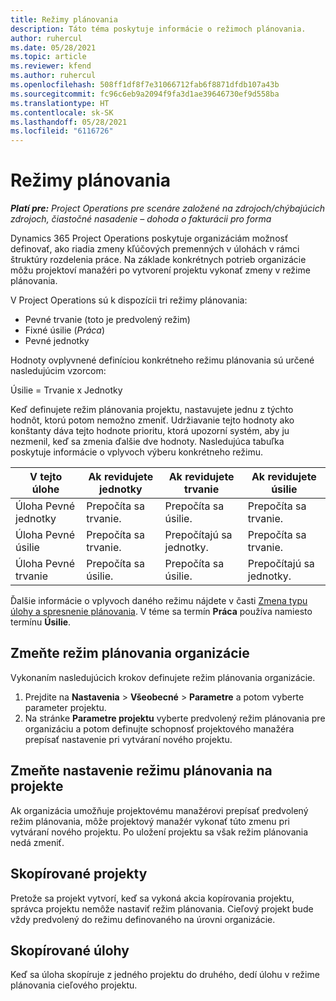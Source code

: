 ```yaml
---
title: Režimy plánovania
description: Táto téma poskytuje informácie o režimoch plánovania.
author: ruhercul
ms.date: 05/28/2021
ms.topic: article
ms.reviewer: kfend
ms.author: ruhercul
ms.openlocfilehash: 508ff1df8f7e31066712fab6f8871dfdb107a43b
ms.sourcegitcommit: fc96c6eb9a2094f9fa3d1ae39646730ef9d558ba
ms.translationtype: HT
ms.contentlocale: sk-SK
ms.lasthandoff: 05/28/2021
ms.locfileid: "6116726"
---
```

# <a name="scheduling-modes"></a>Režimy plánovania

_**Platí pre:** Project Operations pre scenáre založené na zdrojoch/chýbajúcich zdrojoch, čiastočné nasadenie – dohoda o fakturácii pro forma_


Dynamics 365 Project Operations poskytuje organizáciám možnosť definovať, ako riadia zmeny kľúčových premenných v úlohách v rámci štruktúry rozdelenia práce. Na základe konkrétnych potrieb organizácie môžu projektoví manažéri po vytvorení projektu vykonať zmeny v režime plánovania.

V Project Operations sú k dispozícii tri režimy plánovania:

  - Pevné trvanie (toto je predvolený režim)
  - Fixné úsilie (*Práca*)
  - Pevné jednotky

Hodnoty ovplyvnené definíciou konkrétneho režimu plánovania sú určené nasledujúcim vzorcom:

  Úsilie = Trvanie x Jednotky

Keď definujete režim plánovania projektu, nastavujete jednu z týchto hodnôt, ktorú potom nemožno zmeniť. Udržiavanie tejto hodnoty ako konštanty dáva tejto hodnote prioritu, ktorá upozorní systém, aby ju nezmenil, keď sa zmenia ďalšie dve hodnoty. Nasledujúca tabuľka poskytuje informácie o vplyvoch výberu konkrétneho režimu.

| **V tejto úlohe**             | **Ak revidujete jednotky**   | **Ak revidujete trvanie** | **Ak revidujete úsilie**  |
|----------------------|---------------------------|----------------------------|---------------------------|
| Úloha Pevné jednotky     | Prepočíta sa trvanie. | Prepočíta sa úsilie.    | Prepočíta sa trvanie. |
| Úloha Pevné úsilie    | Prepočíta sa trvanie. | Prepočítajú sa jednotky.    | Prepočíta sa trvanie. |
| Úloha Pevné trvanie  | Prepočíta sa úsilie.   | Prepočíta sa úsilie.    | Prepočítajú sa jednotky.   |

Ďalšie informácie o vplyvoch daného režimu nájdete v časti [Zmena typu úlohy a spresnenie plánovania](https://support.microsoft.com/en-us/office/change-the-task-type-for-more-accurate-scheduling-b0b969ad-45bc-4e9e-8967-435587548a72). V téme sa termín **Práca** používa namiesto termínu **Úsilie**.

## <a name="change-the-organizations-scheduling-mode"></a>Zmeňte režim plánovania organizácie

Vykonaním nasledujúcich krokov definujete režim plánovania organizácie.

1. Prejdite na **Nastavenia** \> **Všeobecné** \> **Parametre** a potom vyberte parameter projektu. 
2. Na stránke **Parametre projektu** vyberte predvolený režim plánovania pre organizáciu a potom definujte schopnosť projektového manažéra prepísať nastavenie pri vytváraní nového projektu.

## <a name="change-the-scheduling-mode-setting-on-a-project"></a>Zmeňte nastavenie režimu plánovania na projekte

Ak organizácia umožňuje projektovému manažérovi prepísať predvolený režim plánovania, môže projektový manažér vykonať túto zmenu pri vytváraní nového projektu. Po uložení projektu sa však režim plánovania nedá zmeniť.

## <a name="copied-projects"></a>Skopírované projekty

Pretože sa projekt vytvorí, keď sa vykoná akcia kopírovania projektu, správca projektu nemôže nastaviť režim plánovania. Cieľový projekt bude vždy predvolený do režimu definovaného na úrovni organizácie.

## <a name="copied-tasks"></a>Skopírované úlohy

Keď sa úloha skopíruje z jedného projektu do druhého, dedí úlohu v režime plánovania cieľového projektu.
